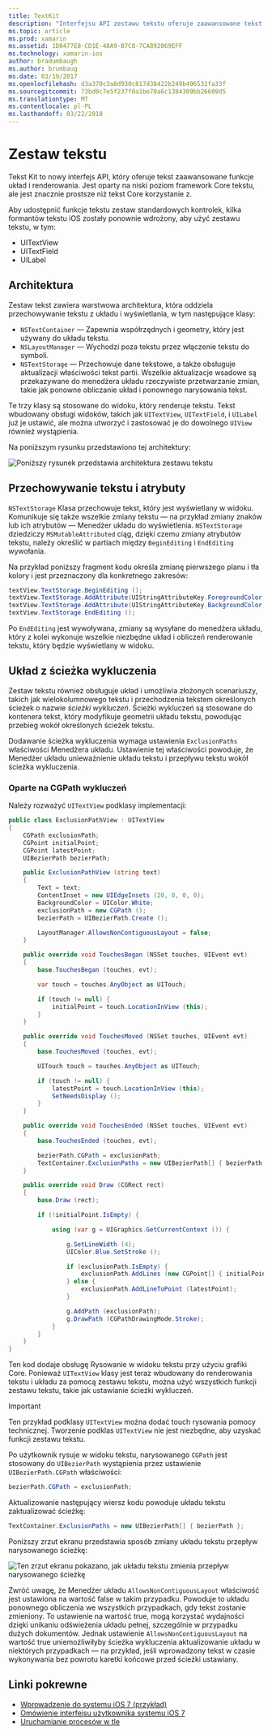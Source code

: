 ```yaml
---
title: TextKit
description: "Interfejsu API zestawu tekstu oferuje zaawansowane tekst układ i renderowania funkcje w Xamarin.iOS."
ms.topic: article
ms.prod: xamarin
ms.assetid: 1D0477E8-CD1E-48A9-B7C8-7CA892069EFF
ms.technology: xamarin-ios
author: bradumbaugh
ms.author: brumbaug
ms.date: 03/19/2017
ms.openlocfilehash: d3a370c3a8d930c817d38422b249b496532fa33f
ms.sourcegitcommit: 73bd0c7e5f237f0a1be70a6c1384309bb26609d5
ms.translationtype: MT
ms.contentlocale: pl-PL
ms.lasthandoff: 03/22/2018
---
```

# <a name="text-kit"></a>Zestaw tekstu

Tekst Kit to nowy interfejs API, który oferuje tekst zaawansowane funkcje układ i renderowania. Jest oparty na niski poziom framework Core tekstu, ale jest znacznie prostsze niż tekst Core korzystanie z.

Aby udostępnić funkcje tekstu zestaw standardowych kontrolek, kilka formantów tekstu iOS zostały ponownie wdrożony, aby użyć zestawu tekstu, w tym:

-  UITextView
-  UITextField
-  UILabel


## <a name="architecture"></a>Architektura

Zestaw tekst zawiera warstwowa architektura, która oddziela przechowywanie tekstu z układu i wyświetlania, w tym następujące klasy:

-  `NSTextContainer` — Zapewnia współrzędnych i geometry, który jest używany do układu tekstu.
-  `NSLayoutManager` — Wychodzi poza tekstu przez włączenie tekstu do symboli. 
-  `NSTextStorage` — Przechowuje dane tekstowe, a także obsługuje aktualizacji właściwości tekst partii. Wszelkie aktualizacje wsadowe są przekazywane do menedżera układu rzeczywiste przetwarzanie zmian, takie jak ponowne obliczanie układ i ponownego narysowania tekst.


Te trzy klasy są stosowane do widoku, który renderuje tekstu. Tekst wbudowany obsługi widoków, takich jak `UITextView`, `UITextField`, i `UILabel` już je ustawić, ale można utworzyć i zastosować je do dowolnego `UIView` również wystąpienia.

Na poniższym rysunku przedstawiono tej architektury:

 ![](textkit-images/textkitarch.png "Poniższy rysunek przedstawia architektura zestawu tekstu")

## <a name="text-storage-and-attributes"></a>Przechowywanie tekstu i atrybuty

`NSTextStorage` Klasa przechowuje tekst, który jest wyświetlany w widoku. Komunikuje się także wszelkie zmiany tekstu — na przykład zmiany znaków lub ich atrybutów — Menedżer układu do wyświetlenia. `NSTextStorage` dziedziczy `MSMutableAttributed` ciąg, dzięki czemu zmiany atrybutów tekstu, należy określić w partiach między `BeginEditing` i `EndEditing` wywołania.

Na przykład poniższy fragment kodu określa zmianę pierwszego planu i tła kolory i jest przeznaczony dla konkretnego zakresów:

```csharp
textView.TextStorage.BeginEditing ();
textView.TextStorage.AddAttribute(UIStringAttributeKey.ForegroundColor, UIColor.Green, new NSRange(200, 400));
textView.TextStorage.AddAttribute(UIStringAttributeKey.BackgroundColor, UIColor.Black, new NSRange(210, 300));
textView.TextStorage.EndEditing ();
```

Po `EndEditing` jest wywoływana, zmiany są wysyłane do menedżera układu, który z kolei wykonuje wszelkie niezbędne układ i obliczeń renderowanie tekstu, który będzie wyświetlany w widoku.

## <a name="layout-with-exclusion-path"></a>Układ z ścieżka wykluczenia

Zestaw tekstu również obsługuje układ i umożliwia złożonych scenariuszy, takich jak wielokolumnowego tekstu i przechodzenia tekstem określonych ścieżek o nazwie *ścieżki wykluczeń*. Ścieżki wykluczeń są stosowane do kontenera tekst, który modyfikuje geometrii układu tekstu, powodując przebieg wokół określonych ścieżek tekstu.

Dodawanie ścieżka wykluczenia wymaga ustawienia `ExclusionPaths` właściwości Menedżera układu. Ustawienie tej właściwości powoduje, że Menedżer układu unieważnienie układu tekstu i przepływu tekstu wokół ścieżka wykluczenia.

### <a name="exclusion-based-on-a-cgpath"></a>Oparte na CGPath wykluczeń

Należy rozważyć `UITextView` podklasy implementacji:

```csharp
public class ExclusionPathView : UITextView
{
    CGPath exclusionPath;
    CGPoint initialPoint;
    CGPoint latestPoint;
    UIBezierPath bezierPath;

    public ExclusionPathView (string text)
    {
        Text = text;
        ContentInset = new UIEdgeInsets (20, 0, 0, 0);
        BackgroundColor = UIColor.White;
        exclusionPath = new CGPath ();
        bezierPath = UIBezierPath.Create ();

        LayoutManager.AllowsNonContiguousLayout = false;
    }

    public override void TouchesBegan (NSSet touches, UIEvent evt)
    {
        base.TouchesBegan (touches, evt);

        var touch = touches.AnyObject as UITouch;

        if (touch != null) {
            initialPoint = touch.LocationInView (this);
        }
    }

    public override void TouchesMoved (NSSet touches, UIEvent evt)
    {
        base.TouchesMoved (touches, evt);

        UITouch touch = touches.AnyObject as UITouch;

        if (touch != null) {
            latestPoint = touch.LocationInView (this);
            SetNeedsDisplay ();
        }
    }

    public override void TouchesEnded (NSSet touches, UIEvent evt)
    {
        base.TouchesEnded (touches, evt);

        bezierPath.CGPath = exclusionPath;
        TextContainer.ExclusionPaths = new UIBezierPath[] { bezierPath };
    }

    public override void Draw (CGRect rect)
    {
        base.Draw (rect);

        if (!initialPoint.IsEmpty) {

            using (var g = UIGraphics.GetCurrentContext ()) {

                g.SetLineWidth (4);
                UIColor.Blue.SetStroke ();

                if (exclusionPath.IsEmpty) {
                    exclusionPath.AddLines (new CGPoint[] { initialPoint, latestPoint });
                } else {
                    exclusionPath.AddLineToPoint (latestPoint);
                }

                g.AddPath (exclusionPath);
                g.DrawPath (CGPathDrawingMode.Stroke);
            }
        }
    }
}
```

Ten kod dodaje obsługę Rysowanie w widoku tekstu przy użyciu grafiki Core. Ponieważ `UITextView` klasy jest teraz wbudowany do renderowania tekstu i układu za pomocą zestawu tekstu, można użyć wszystkich funkcji zestawu tekstu, takie jak ustawianie ścieżki wykluczeń.

> [!IMPORTANT]
> Ten przykład podklasy `UITextView` można dodać touch rysowania pomocy technicznej. Tworzenie podklas `UITextView` nie jest niezbędne, aby uzyskać funkcji zestawu tekstu.



Po użytkownik rysuje w widoku tekstu, narysowanego `CGPath` jest stosowany do `UIBezierPath` wystąpienia przez ustawienie `UIBezierPath.CGPath` właściwości:

```csharp
bezierPath.CGPath = exclusionPath;
```

Aktualizowanie następujący wiersz kodu powoduje układu tekstu zaktualizować ścieżkę:

```csharp
TextContainer.ExclusionPaths = new UIBezierPath[] { bezierPath };
```

Poniższy zrzut ekranu przedstawia sposób zmiany układu tekstu przepływ narysowanego ścieżkę:

<!-- ![](textkit-images/exclusionpath1.png "This screenshot illustrates how the text layout changes to flow around the drawn path")--> 
![](textkit-images/exclusionpath2.png "Ten zrzut ekranu pokazano, jak układu tekstu zmienia przepływ narysowanego ścieżkę")

Zwróć uwagę, że Menedżer układu `AllowsNonContiguousLayout` właściwość jest ustawiona na wartość false w takim przypadku. Powoduje to układu ponownego obliczenia we wszystkich przypadkach, gdy tekst zostanie zmieniony. To ustawienie na wartość true, mogą korzystać wydajności dzięki unikaniu odświeżenia układu pełnej, szczególnie w przypadku dużych dokumentów. Jednak ustawienie `AllowsNonContiguousLayout` na wartość true uniemożliwiłyby ścieżka wykluczenia aktualizowanie układu w niektórych przypadkach — na przykład, jeśli wprowadzony tekst w czasie wykonywania bez powrotu karetki końcowe przed ścieżki ustawiany.


## <a name="related-links"></a>Linki pokrewne

- [Wprowadzenie do systemu iOS 7 (przykład)](https://developer.xamarin.com/samples/monotouch/IntroToiOS7)
- [Omówienie interfejsu użytkownika systemu iOS 7](~/ios/platform/introduction-to-ios7/ios7-ui.md)
- [Uruchamianie procesów w tle](~/ios/app-fundamentals/backgrounding/index.md)

